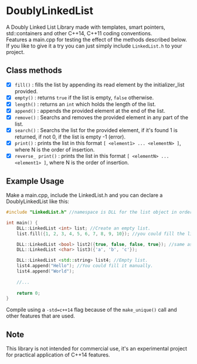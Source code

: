 # DoublyLinkedList
A Doubly Linked List Library made with templates, smart pointers, std::containers and other C++14, C++11 coding conventions.  
Features a main.cpp for testing the effect of the methods described below.  
If you like to give it a try you can just simply include `LinkedList.h` to your project.  

## Class methods  
- [x] `fill()`   : fills the list by appending its read element by the initializer_list provided.  
- [x] `empty()`  : returns `true` if the list is empty, `false` otherwise.  
- [x] `length()` : returns an `int` which holds the length of the list.  
- [x] `append()` : appends the provided element at the end of the list.  
- [x] `remove()` : Searchs and removes the provided element in any part of the list.  
- [x] `search()` : Searchs the list for the provided element, if it's found 1 is returned, if not 0, if the list is empty -1 (error).  
- [x] `print()`  : prints the list in this format `[ <element1> ... <elementN> ]`, where N is the order of insertion.  
- [x] `reverse_ print()`  : prints the list in this format `[ <elementN> ... <element1> ]`, where N is the order of insertion.  

## Example Usage
Make a main.cpp, include the LinkedList.h and you can declare a DoublyLinkedList like this:  
```cpp
#include "LinkedList.h" //namespace is DLL for the list object in order to avoid conflict with other common implementations.

int main() {
    DLL::LinkedList <int> list; //Create an empty list.
    list.fill({1, 2, 3, 4, 5, 6, 7, 8, 9, 10}); //you could fill the list by appending iteratively.

    DLL::LinkedList <bool> list2({true, false, false, true}); //same as filling list but with a constructor.
    DLL::LinkedList <char> list3({'a', 'b', 'c'});

    DLL::LinkedList <std::string> list4; //Empty list.
    list4.append("Hello"); //You could fill it manually.
    list4.append("World");
    
    //...
    
    return 0;
}
```
Compile using a `-std=c++14` flag because of the `make_unique()` call and other features that are used.

## Note  
This library is not intended for commercial use, it's an experimental project for practical application of C++14 features.
